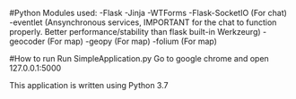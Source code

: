 #Python Modules used:
-Flask
-Jinja
-WTForms
-Flask-SocketIO (For chat)
-eventlet (Ansynchronous services, IMPORTANT for the chat to function properly. Better performance/stability than flask built-in Werkzeurg)
-geocoder (For map)
-geopy (For map)
-folium (For map)

#How to run
Run SimpleApplication.py
Go to google chrome and open 127.0.0.1:5000



This application is written using Python 3.7
